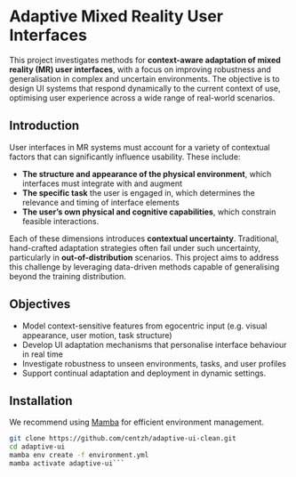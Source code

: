 # Adaptive Mixed Reality User Interfaces

This project investigates methods for **context-aware adaptation of mixed reality (MR) user interfaces**, with a focus on improving robustness and generalisation in complex and uncertain environments. The objective is to design UI systems that respond dynamically to the current context of use, optimising user experience across a wide range of real-world scenarios.

## Introduction

User interfaces in MR systems must account for a variety of contextual factors that can significantly influence usability. These include:

- **The structure and appearance of the physical environment**, which interfaces must integrate with and augment
- **The specific task** the user is engaged in, which determines the relevance and timing of interface elements
- **The user’s own physical and cognitive capabilities**, which constrain feasible interactions.

Each of these dimensions introduces **contextual uncertainty**. Traditional, hand-crafted adaptation strategies often fail under such uncertainty, particularly in **out-of-distribution** scenarios. This project aims to address this challenge by leveraging data-driven methods capable of generalising beyond the training distribution.

## Objectives

- Model context-sensitive features from egocentric input (e.g. visual appearance, user motion, task structure)
- Develop UI adaptation mechanisms that personalise interface behaviour in real time
- Investigate robustness to unseen environments, tasks, and user profiles
- Support continual adaptation and deployment in dynamic settings.

## Installation

We recommend using [Mamba](https://github.com/mamba-org/mamba) for efficient environment management.

```bash
git clone https://github.com/centzh/adaptive-ui-clean.git
cd adaptive-ui
mamba env create -f environment.yml
mamba activate adaptive-ui```






 
